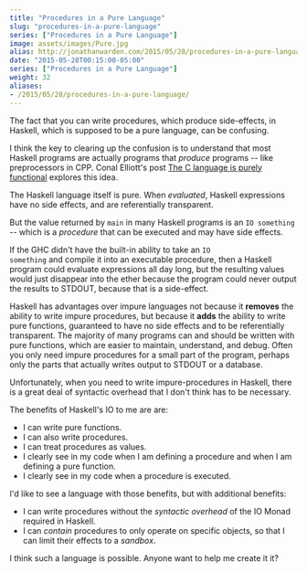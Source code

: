 ```yaml
---
title: "Procedures in a Pure Language"
slug: "procedures-in-a-pure-language"
series: ["Procedures in a Pure Language"]
image: assets/images/Pure.jpg
alias: http://jonathanwarden.com/2015/05/28/procedures-in-a-pure-language/
date: "2015-05-28T00:15:00-05:00"
series: ["Procedures in a Pure Language"]
weight: 32
aliases:
- /2015/05/28/procedures-in-a-pure-language/
---
```

The fact that you can write procedures, which produce side-effects, in Haskell, which is supposed to be a pure language, can be confusing.

I think the key to clearing up the confusion is to understand that most Haskell programs are actually programs that <em>produce</em> programs -- like preprocessors in CPP.  Conal Elliott's post <a href="http://conal.net/blog/posts/the-c-language-is-purely-functional">The C language is purely functional</a> explores this idea.

The Haskell language itself is pure.  When <em>evaluated</em>, Haskell expressions have no side effects, and are referentially transparent.

But the value returned by <code>main</code> in many Haskell programs is an <code>IO something</code> -- which is a <em>procedure</em> that can be executed and may have side effects.

If the GHC didn't have the built-in ability to take an <code>IO something</code> and compile it into an executable procedure, then a Haskell program could evaluate expressions all day long, but the resulting values would just disappear into the ether because the program could never output the results to STDOUT, because that is a side-effect.

Haskell has advantages over impure languages not because it <strong>removes</strong> the ability to write impure procedures, but because it <strong>adds</strong> the ability to write pure functions, guaranteed to have no side effects and to be referentially transparent.  The majority of many programs can and should be written with pure functions, which are easier to maintain, understand, and debug.  Often you only need impure procedures for a small part of the program, perhaps only the parts that actually writes output to STDOUT or a database.

Unfortunately, when you need to write impure-procedures in Haskell, there is a great deal of syntactic overhead that I don't think has to be necessary.

The benefits of Haskell's IO to me are are:
<ul>
 	<li>I can write pure functions.</li>
 	<li>I can also write procedures.</li>
 	<li>I can treat procedures as values.</li>
 	<li>I clearly see in my code when I am defining a procedure and when I am defining a pure function.</li>
 	<li>I clearly see in my code when a procedure is executed.</li>
</ul>
I'd like to see a language with those benefits, but with additional benefits:
<ul>
 	<li>I can write procedures without the <em>syntactic overhead</em> of the IO Monad required in Haskell.</li>
 	<li>I can <em>contain</em> procedures to only operate on specific objects, so that I can limit their effects to a <em>sandbox</em>.</li>
</ul>
I think such a language is possible.  Anyone want to help me create it it?